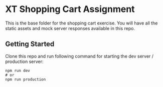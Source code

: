 # XT Shopping Cart Assignment

This is the base folder for the shopping cart exercise. You will have all the static assets and mock server responses available in this repo.

## Getting Started

Clone this repo and run following command for starting the dev server / production server:

```
npm run dev
# or
npm run production
```
